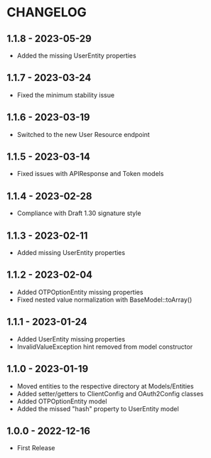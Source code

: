 # CHANGELOG

## 1.1.8 - 2023-05-29

* Added the missing UserEntity properties

## 1.1.7 - 2023-03-24

* Fixed the minimum stability issue

## 1.1.6 - 2023-03-19

* Switched to the new User Resource endpoint

## 1.1.5 - 2023-03-14

* Fixed issues with APIResponse and Token models

## 1.1.4 - 2023-02-28

* Compliance with Draft 1.30 signature style

## 1.1.3 - 2023-02-11

* Added missing UserEntity properties

## 1.1.2 - 2023-02-04

* Added OTPOptionEntity missing properties
* Fixed nested value normalization with BaseModel::toArray()

## 1.1.1 - 2023-01-24

* Added UserEntity missing properties
* InvalidValueException hint removed from model constructor

## 1.1.0 - 2023-01-19

* Moved entities to the respective directory at Models/Entities
* Added setter/getters to ClientConfig and OAuth2Config classes
* Added OTPOptionEntity model
* Added the missed "hash" property to UserEntity model

## 1.0.0 - 2022-12-16

* First Release
